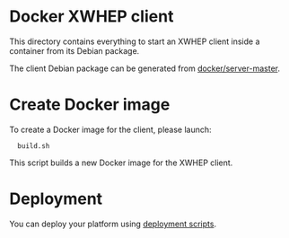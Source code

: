 Docker XWHEP client
===================

This directory contains everything to start an XWHEP client inside a container from its Debian package.

The client Debian package can be generated from [docker/server-master](../server-master).

# Create Docker image

To create a Docker image for the client, please launch:
```
  build.sh
```

This script builds a new Docker image for the XWHEP client.

# Deployment

You can deploy your platform using [deployment scripts](../deployment/).
